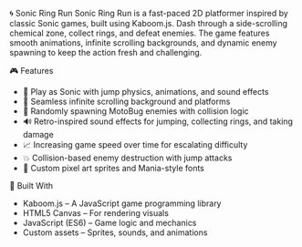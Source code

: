 🌀 Sonic Ring Run
Sonic Ring Run is a fast-paced 2D platformer inspired by classic Sonic games, built using Kaboom.js. Dash through a side-scrolling chemical zone, collect rings, and defeat enemies. The game features smooth animations, infinite scrolling backgrounds, and dynamic enemy spawning to keep the action fresh and challenging.

  🎮 Features
  - 🦔 Play as Sonic with jump physics, animations, and sound effects
  - 🔁 Seamless infinite scrolling background and platforms
  - 🐞 Randomly spawning MotoBug enemies with collision logic
  - 🔊 Retro-inspired sound effects for jumping, collecting rings, and taking damage
  - 📈 Increasing game speed over time for escalating difficulty
  - 💥 Collision-based enemy destruction with jump attacks
  - 🎨 Custom pixel art sprites and Mania-style fonts
    
🧱 Built With
  - Kaboom.js – A JavaScript game programming library
  - HTML5 Canvas – For rendering visuals
  - JavaScript (ES6) – Game logic and mechanics
  - Custom assets – Sprites, sounds, and animations
